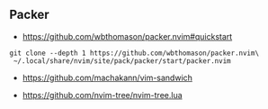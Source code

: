 ##  Packer 
- https://github.com/wbthomason/packer.nvim#quickstart

```
git clone --depth 1 https://github.com/wbthomason/packer.nvim\
 ~/.local/share/nvim/site/pack/packer/start/packer.nvim
```

- https://github.com/machakann/vim-sandwich

- https://github.com/nvim-tree/nvim-tree.lua
